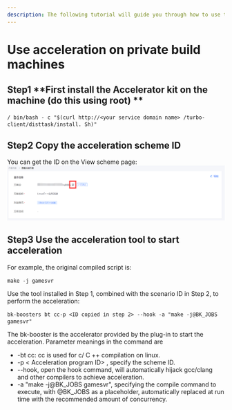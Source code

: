 ```yaml
---
description: The following tutorial will guide you through how to use the acceleration solution in the native build machine after you have successfully customized it
---
```


# Use acceleration on private build machines
## Step1 **First install the Accelerator kit on the machine (do this using root) **
```text
/ bin/bash - c "$(curl http://<your service domain name> /turbo-client/disttask/install. Sh)"
```

## Step2 Copy the acceleration scheme ID

You can get the ID on the View scheme page:
![](../../../.gitbook/assets/image%20%2862%29.png)

## Step3 Use the acceleration tool to start acceleration

For example, the original compiled script is:

```text
make -j gamesvr
```

Use the tool installed in Step 1, combined with the scenario ID in Step 2, to perform the acceleration:
```text
bk-boosters bt cc-p <ID copied in step 2> --hook -a "make -j@BK_JOBS gamesvr"
```

The bk-booster is the accelerator provided by the plug-in to start the acceleration.
Parameter meanings in the command are
* -bt cc: cc is used for c/ C ++ compilation on linux.
* -p &lt; Acceleration program ID&gt; , specify the scheme ID.
* --hook, open the hook command, will automatically hijack gcc/clang and other compilers to achieve acceleration.
* -a "make -j@BK\_JOBS gamesvr", specifying the compile command to execute, with @BK\_JOBS as a placeholder, automatically replaced at run time with the recommended amount of concurrency.
